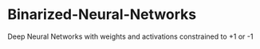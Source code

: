 # Binarized-Neural-Networks
Deep Neural Networks with weights and activations constrained to +1 or -1
